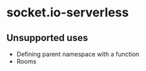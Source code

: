 # socket.io-serverless

## Unsupported uses

- Defining parent namespace with a function
- Rooms

<!--
## Internals


```
In normal socket.io distribution

ws.WebSocket <=> eio.WebSocketTransport <=> eio.Socket <=> sio.Client <=> sio.Socket <=> sio.Namespace

---

in this build:

cf.WebSocket <=> EioTransport           <=> EioSocket  <=> EioSocketStub <=> SioClient <=> sio.Socket <=> sio.Namespace
```
-->

